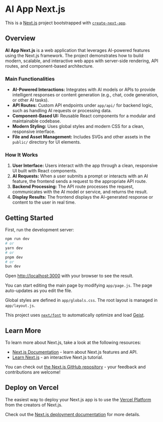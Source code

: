 # AI App Next.js

This is a [Next.js](https://nextjs.org) project bootstrapped with [`create-next-app`](https://github.com/vercel/next.js/tree/canary/packages/create-next-app).

## Overview

**AI App Next.js** is a web application that leverages AI-powered features using the Next.js framework. The project demonstrates how to build modern, scalable, and interactive web apps with server-side rendering, API routes, and component-based architecture.

### Main Functionalities

- **AI-Powered Interactions:** Integrates with AI models or APIs to provide intelligent responses or content generation (e.g., chat, code generation, or other AI tasks).
- **API Routes:** Custom API endpoints under `app/api/` for backend logic, such as handling AI requests or processing data.
- **Component-Based UI:** Reusable React components for a modular and maintainable codebase.
- **Modern Styling:** Uses global styles and modern CSS for a clean, responsive interface.
- **File and Asset Management:** Includes SVGs and other assets in the `public/` directory for UI elements.

### How It Works

1. **User Interface:** Users interact with the app through a clean, responsive UI built with React components.
2. **AI Requests:** When a user submits a prompt or interacts with an AI feature, the frontend sends a request to the appropriate API route.
3. **Backend Processing:** The API route processes the request, communicates with the AI model or service, and returns the result.
4. **Display Results:** The frontend displays the AI-generated response or content to the user in real time.

## Getting Started

First, run the development server:

```bash
npm run dev
# or
yarn dev
# or
pnpm dev
# or
bun dev
```

Open [http://localhost:3000](http://localhost:3000) with your browser to see the result.

You can start editing the main page by modifying `app/page.js`. The page auto-updates as you edit the file.

Global styles are defined in `app/globals.css`. The root layout is managed in `app/layout.js`.

This project uses [`next/font`](https://nextjs.org/docs/app/building-your-application/optimizing/fonts) to automatically optimize and load [Geist](https://vercel.com/font).

## Learn More

To learn more about Next.js, take a look at the following resources:

- [Next.js Documentation](https://nextjs.org/docs) - learn about Next.js features and API.
- [Learn Next.js](https://nextjs.org/learn) - an interactive Next.js tutorial.

You can check out [the Next.js GitHub repository](https://github.com/vercel/next.js) - your feedback and contributions are welcome!

## Deploy on Vercel

The easiest way to deploy your Next.js app is to use the [Vercel Platform](https://vercel.com/new?utm_medium=default-template&filter=next.js&utm_source=create-next-app&utm_campaign=create-next-app-readme) from the creators of Next.js.

Check out the [Next.js deployment documentation](https://nextjs.org/docs/app/building-your-application/deploying) for more details.
